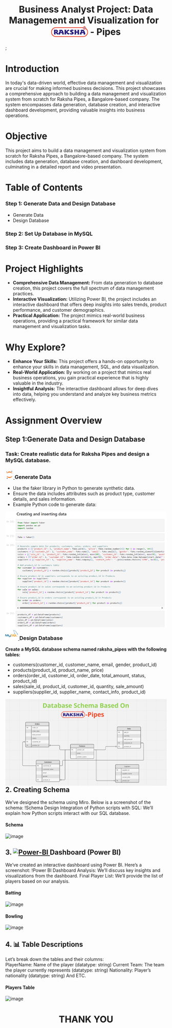 <h1 align="center"><b>Business Analyst Project: Data Management and Visualization for&nbsp;&nbsp;<img align="center" alt="Coding" width="115" src="https://github.com/BIB-HACKER/Business-Analyst-Project/blob/main/mainlogodark.png"> - Pipes</b></h1>;    

# Introduction
In today's data-driven world, effective data management and visualization are crucial for making informed business decisions. This project showcases a comprehensive approach to building a data management and visualization system from scratch for Raksha Pipes, a Bangalore-based company. The system encompasses data generation, database creation, and interactive dashboard development, providing valuable insights into business operations.

# Objective
This project aims to build a data management and visualization system from scratch for Raksha Pipes, a Bangalore-based company. The system includes data generation, database creation, and dashboard development, culminating in a detailed report and video presentation.

# Table of Contents
### Step 1: Generate Data and Design Database
   - Generate Data
   - Design Database
### Step 2: Set Up Database in MySQL
### Step 3: Create Dashboard in Power BI

# Project Highlights
- **Comprehensive Data Management:** From data generation to database creation, this project covers the full spectrum of data management practices.
- **Interactive Visualization:** Utilizing Power BI, the project includes an interactive dashboard that offers deep insights into sales trends, product performance, and customer demographics.
- **Practical Application:** The project mimics real-world business operations, providing a practical framework for similar data management and visualization tasks.

# Why Explore?
- **Enhance Your Skills:** This project offers a hands-on opportunity to enhance your skills in data management, SQL, and data visualization.
- **Real-World Application:** By working on a project that mimics real business operations, you gain practical experience that is highly valuable in the industry.
- **Insightful Analysis:** The interactive dashboard allows for deep dives into data, helping you understand and analyze key business metrics effectively.

# Assignment Overview
## Step 1:Generate Data and Design Database
### Task: Create realistic data for Raksha Pipes and design a MySQL database.

### <a href="https://jupyter.org/" target="_blank" rel="noreferrer"> <img src="https://github.com/devicons/devicon/blob/master/icons/jupyter/jupyter-original.svg" alt="jupyter" width="25" height="25"/> </a> Generate Data
- Use the faker library in Python to generate synthetic data.
- Ensure the data includes attributes such as product type, customer details, and sales information.
- Example Python code to generate data:
<p float="left">
  <img src="https://github.com/BIB-HACKER/Business-Analyst-Project/blob/main/Screenshot%202024-05-17%20174510.png" style="float:right"/>
</p>

### <a href="https://www.mysql.com/" target="_blank" rel="noreferrer"> <img src="https://raw.githubusercontent.com/devicons/devicon/master/icons/mysql/mysql-original-wordmark.svg" alt="mysql" width="40" height="40"/> </a> Design Database
**Create a MySQL database schema named raksha_pipes with the following tables:**
- customers(customer_id, customer_name, email, gender, product_id)
- products(product_id, product_name, price)
- orders(order_id, customer_id, order_date, total_amount, status, product_id)
- sales(sale_id, product_id, customer_id, quantity, sale_amount)
- suppliers(supplier_id, supplier_name, contact_info, product_id)
<p float="left">
  <img src="https://github.com/BIB-HACKER/Business-Analyst-Project/blob/main/Screenshot%202024-05-17%20021638.png" style="float:right"/>
</p>

## 2.	 Creating Schema
We’ve designed the schema using Miro. Below is a screenshot of the schema: !Schema Design
Integration of Python scripts with SQL:
We’ll explain how Python scripts interact with our SQL database.

#### Schema
![image](https://github.com/BIB-HACKER/Cricket-Fever---Born-of-New-IPL-Team/blob/main/Screenshot%20(24).png)


## 3.	<a href="https://powerbi.microsoft.com/en-us/desktop/" target="_blank" rel="noreferrer"> <img src="https://github.com/microsoft/PowerBI-Icons/blob/main/PNG/Power-BI.png" alt="Power-BI" width="25" height="35"/> </a> Dashboard (Power BI)
We’ve created an interactive dashboard using Power BI. Here’s a screenshot: !Power BI Dashboard
Analysis:
We’ll discuss key insights and visualizations from the dashboard.
Final Player List:
We’ll provide the list of players based on our analysis.
#### Batting

![image](https://github.com/BIB-HACKER/Cricket-Fever---Born-of-New-IPL-Team/blob/main/Screenshot%202024-05-12%20202506.png)
#### Bowling
![image](https://github.com/BIB-HACKER/Cricket-Fever---Born-of-New-IPL-Team/blob/main/Screenshot%202024-05-12%20202534.png)

## 4. 📊	Table Descriptions
Let’s break down the tables and their columns:<br>
PlayerName: Name of the player (datatype: string)
Current Team: The team the player currently represents (datatype: string)
Nationality: Player’s nationality (datatype: string)
And ETC.

#### Players Table
![image](https://github.com/BIB-HACKER/Cricket-Fever---Born-of-New-IPL-Team/blob/main/Screenshot%202024-05-13%20190400.png)

<h1 align="center"><b> THANK YOU </b> </h1>
